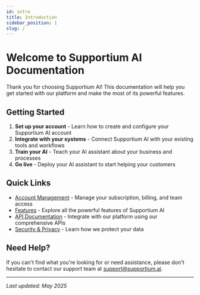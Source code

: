 ```yaml
---
id: intro
title: Introduction
sidebar_position: 1
slug: /
---
```


# Welcome to Supportium AI Documentation

Thank you for choosing Supportium AI! This documentation will help you get started with our platform and make the most of its powerful features.

## Getting Started

1. **Set up your account** - Learn how to create and configure your Supportium AI account
2. **Integrate with your systems** - Connect Supportium AI with your existing tools and workflows
3. **Train your AI** - Teach your AI assistant about your business and processes
4. **Go live** - Deploy your AI assistant to start helping your customers

## Quick Links

- [Account Management](/category/account-management) - Manage your subscription, billing, and team access
- [Features](/category/features) - Explore all the powerful features of Supportium AI
- [API Documentation](/category/api-documentation) - Integrate with our platform using our comprehensive APIs
- [Security & Privacy](/category/security--privacy) - Learn how we protect your data

## Need Help?
If you can't find what you're looking for or need assistance, please don't hesitate to contact our support team at support@supportium.ai.

---
*Last updated: May 2025*
